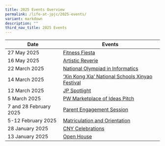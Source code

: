 ```yaml
---
title: 2025 Events Overview
permalink: /life-at-jpjc/2025-events/
variant: markdown
description: ""
third_nav_title: 2025 Events
---
```

| Date | Events | 
| -------- | -------- |
27 May 2025|[Fitness Fiesta](/life-at-jpjc/2025-events/ff/)
16 May 2025|[Artistic Reverie](/life-at-jpjc/2025-events/ar/)
22 March 2025|[National Olympiad in Informatics](/life-at-jpjc/2025-events/noi/)
14 March 2025|[‘Xin Kong Xia’ National Schools Xinyao Festival](/life-at-jpjc/2025-events/xkx/)
12 March 2025|[JP Spotlight](/life-at-jpjc/2025-events/jpspotlight/)
5 March 2025|[PW Marketplace of Ideas Pitch](/life-at-jpjc/2025-events/pwmoi/)
7 and 28 February 2025|[Parent Engagement Session](/life-at-jpjc/2025-events/pes/)
5-12 February 2025|[Matriculation and Orientation](/life-at-jpjc/2025-events/mo/)
28 January 2025|[CNY Celebrations](/life-at-jpjc/2025-events/cny/)
13 January 2025|[Open House](/life-at-jpjc/2025-events/open-house/)